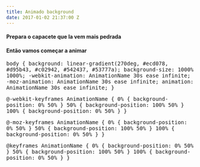 ```yaml
---
title: Animado background
date: 2017-01-02 21:37:00 Z
---
```


<h4><b>Prepara o capacete que la vem mais pedrada</b></h4>
<h4>Então vamos começar a animar</h4>
<kbd>

 body {
   background: linear-gradient(270deg, #ecd078, #d95b43, #c02942, #542437, #53777a);
   background-size: 1000% 1000%;
   -webkit-animation: AnimationName 30s ease infinite;
   -moz-animation: AnimationName 30s ease infinite;
   animation: AnimationName 30s ease infinite;
 }
 
 @-webkit-keyframes AnimationName {
   0% {
     background-position: 0% 50%
   }
   50% {
     background-position: 100% 50%
   }
   100% {
     background-position: 0% 50%
   }
 }
 
 @-moz-keyframes AnimationName {
   0% {
     background-position: 0% 50%
   }
   50% {
     background-position: 100% 50%
   }
   100% {
     background-position: 0% 50%
   }
 }
 
 @keyframes AnimationName {
   0% {
     background-position: 0% 50%
   }
   50% {
     background-position: 100% 50%
   }
   100% {
     background-position: 0% 50%
   }
 }

</kbd>